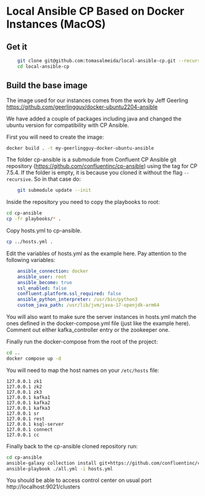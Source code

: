 # Local Ansible CP Based on Docker Instances (MacOS)

## Get it

```bash
    git clone git@github.com:tomasalmeida/local-ansible-cp.git --recursive 
    cd local-ansible-cp
```

## Build the base image

The image used for our instances comes from the work by Jeff Geerling https://github.com/geerlingguy/docker-ubuntu2204-ansible

We have added a couple of packages including java and changed the ubuntu version for compatibility with CP Ansible.

First you will need to create the image:

```bash
docker build . -t my-geerlingguy-docker-ubuntu-ansible
```

The folder cp-ansible is a submodule from Confluent CP Ansible git repository (https://github.com/confluentinc/cp-ansible) using the tag for CP 7.5.4. If the folder is empty, it is because you cloned it without the flag `--recursive`. So in that case do:

```bash
    git submodule update --init
```

Inside the repository you need to copy the playbooks to root:

```bash
cd cp-ansible
cp -fr playbooks/* .
```

Copy hosts.yml to cp-ansible.

```bash
cp ../hosts.yml .
```

Edit the variables of hosts.yml as the example here. Pay attention to the following variables:

```yml
    ansible_connection: docker
    ansible_user: root
    ansible_become: true
    ssl_enabled: false
    confluent.platform.ssl_required: false
    ansible_python_interpreter: /usr/bin/python3
    custom_java_path: /usr/lib/jvm/java-17-openjdk-arm64
```

You will also want to make sure the server instances in hosts.yml match the ones defined in the docker-compose.yml file (just like the example here). Comment out either kafka_controller entry or the zookeeper one.

Finally run the docker-compose from the root of the project:

```bash
cd ..
docker compose up -d
```

You will need to map the host names on your `/etc/hosts` file:

```
127.0.0.1 zk1
127.0.0.1 zk2
127.0.0.1 zk3
127.0.0.1 kafka1
127.0.0.1 kafka2
127.0.0.1 kafka3
127.0.0.1 sr
127.0.0.1 rest
127.0.0.1 ksql-server
127.0.0.1 connect
127.0.0.1 cc
```

Finally back to the cp-ansible cloned repository run:

```bash
cd cp-ansible
ansible-galaxy collection install git+https://github.com/confluentinc/cp-ansible.git,v7.5.4
ansible-playbook ./all.yml -i hosts.yml
```

You should be able to access control center on usual port http://localhost:9021/clusters
